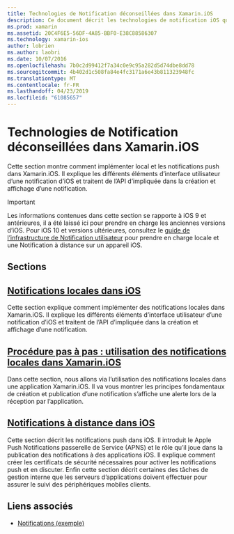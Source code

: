 ```yaml
---
title: Technologies de Notification déconseillées dans Xamarin.iOS
description: Ce document décrit les technologies de notification iOS qui ont été déconseillées en faveur de l’infrastructure de Notifications à l’utilisateur, introduite dans iOS 10.
ms.prod: xamarin
ms.assetid: 20C4F6E5-56DF-4A85-BBF0-E38C88586307
ms.technology: xamarin-ios
author: lobrien
ms.author: laobri
ms.date: 10/07/2016
ms.openlocfilehash: 7b0c2d99412f7a34c0e9c95a282d5d74dbe8dd78
ms.sourcegitcommit: 4b402d1c508fa84e4fc3171a6e43b811323948fc
ms.translationtype: MT
ms.contentlocale: fr-FR
ms.lasthandoff: 04/23/2019
ms.locfileid: "61085657"
---
```

# <a name="deprecated-notification-technologies-in-xamarinios"></a>Technologies de Notification déconseillées dans Xamarin.iOS

Cette section montre comment implémenter local et les notifications push dans Xamarin.iOS. Il explique les différents éléments d’interface utilisateur d’une notification d’iOS et traitent de l’API d’impliquée dans la création et affichage d’une notification.

> [!IMPORTANT]
> Les informations contenues dans cette section se rapporte à iOS 9 et antérieures, il a été laissé ici pour prendre en charge les anciennes versions d’iOS. Pour iOS 10 et versions ultérieures, consultez le [guide de l’infrastructure de Notification utilisateur](~/ios/platform/user-notifications/index.md) pour prendre en charge locale et une Notification à distance sur un appareil iOS.

## <a name="sections"></a>Sections

<a name="Local Notifications In iOS" />

##  <a name="local-notifications-in-ioslocal-notifications-in-iosmd"></a>[Notifications locales dans iOS](local-notifications-in-ios.md)

Cette section explique comment implémenter des notifications locales dans Xamarin.iOS. Il explique les différents éléments d’interface utilisateur d’une notification d’iOS et traitent de l’API d’impliquée dans la création et affichage d’une notification.

<a name="Local Notifications Walkthrough" />

##  <a name="walkthrough---using-local-notifications-in-xamarinioslocal-notifications-in-ios-walkthroughmd"></a>[Procédure pas à pas : utilisation des notifications locales dans Xamarin.iOS](local-notifications-in-ios-walkthrough.md)

Dans cette section, nous allons via l’utilisation des notifications locales dans une application Xamarin.iOS. Il va vous montrer les principes fondamentaux de création et publication d’une notification s’affiche une alerte lors de la réception par l’application.

<a name="Remote Notifications In iOS" />

##  <a name="remote-notifications-in-iosremote-notifications-in-iosmd"></a>[Notifications à distance dans iOS](remote-notifications-in-ios.md)

Cette section décrit les notifications push dans iOS. Il introduit le Apple Push Notifications passerelle de Service (APNS) et le rôle qu’il joue dans la publication des notifications à des applications iOS. Il explique comment créer les certificats de sécurité nécessaires pour activer les notifications push et en discuter. Enfin cette section décrit certaines des tâches de gestion interne que les serveurs d’applications doivent effectuer pour assurer le suivi des périphériques mobiles clients.

## <a name="related-links"></a>Liens associés

- [Notifications (exemple)](https://developer.xamarin.com/samples/monotouch/Notifications/)
